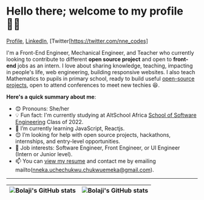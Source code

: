 # Hello there; welcome to my profile 👋🏾

[Profile](https://github.com/Nneka-Chukwuemeka), [LinkedIn](https://www.linkedin.com/in/chukwuemeka-nneka-uchechukwu-0ab8a0a9/), [Twitter[https://twitter.com/nne_codes]

I'm a Front-End Engineer, Mechanical Engineer, and Teacher who currently looking to contribute to different **open source project** and open to **front-end** jobs as an intern. I love about sharing knowledge, teaching, impacting in people's life, web engineering, building responsive websites. I also teach Mathematics to pupils in primary school,  ready to build useful [open-source projects](https://github.com/Nneka-Chukwuemeka), open to attend conferences to meet new techies :laughing:.

**Here's a quick summary about me**:

- 😊 Pronouns: She/her
- 💡 Fun fact: I'm currently studying at AltSchool Africa [School of Software Engineering](https://altschoolafrica.com/schools/engineering) Class of 2022.
- 🌱 I’m currently learning JavaScript, Reactjs.
- 😊 I’m looking for help with open source projects, hackathons, internships, and entry-level opportunities.
- 💼 Job interests: Software Engineer, Front Engineer, or UI Engineer (Intern or Junior level).
- 📫 You can [view my resume](https://drive.google.com/file/d/1rix0kSCp6y5L9i36uNvaBaqOn6M8f6CD/view?usp=sharing) and contact me by emailing mailto(nneka.uchechukwu.chukwuemeka@gmail.com).

---

| <img align="center" src="https://github-readme-stats.vercel.app/api?username=Nneka-Chukwuemeka&show_icons=true&include_all_commits=true&hide_border=true" alt="Bolaji's GitHub stats" /> | <img align="center" src="https://github-readme-stats.vercel.app/api/top-langs/?username=Nneka-Chukwuemeka&langs_count=8&layout=compact&hide_border=true" alt="Bolaji's GitHub stats" /> |
| ------------- | ------------- |
